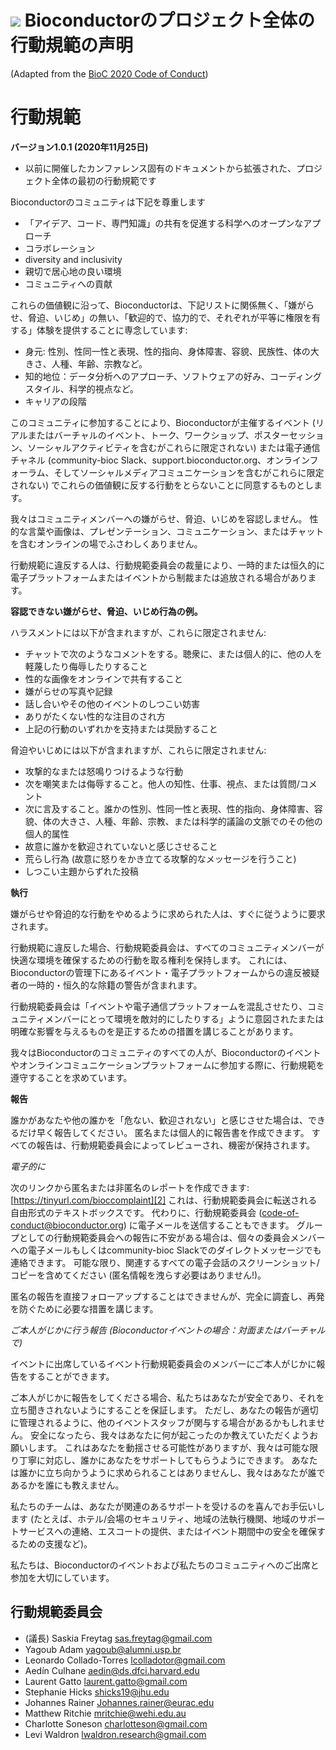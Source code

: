 # ![](/images/icons/magnifier.gif) Bioconductorのプロジェクト全体の行動規範の声明

(Adapted from the [BioC 2020 Code of Conduct][1])

# 行動規範

**バージョン1.0.1 (2020年11月25日)**

* 以前に開催したカンファレンス固有のドキュメントから拡張された、プロジェクト全体の最初の行動規範です


Bioconductorのコミュニティは下記を尊重します

* 「アイデア、コード、専門知識」の共有を促進する科学へのオープンなアプローチ
* コラボレーション
* diversity and inclusivity
* 親切で居心地の良い環境
* コミュニティへの貢献

これらの価値観に沿って、Bioconductorは、下記リストに関係無く、「嫌がらせ、脅迫、いじめ」の無い、「歓迎的で、協力的で、それぞれが平等に権限を有する」体験を提供することに専念しています:

* 身元: 性別、性同一性と表現、性的指向、身体障害、容貌、民族性、体の大きさ、人種、年齢、宗教など。
* 知的地位：データ分析へのアプローチ、ソフトウェアの好み、コーディングスタイル、科学的視点など。
* キャリアの段階

このコミュニティに参加することにより、Bioconductorが主催するイベント (リアルまたはバーチャルのイベント、トーク、ワークショップ、ポスターセッション、ソーシャルアクティビティを含むがこれらに限定されない) または電子通信チャネル (community-bioc Slack、support.bioconductor.org、オンラインフォーラム、そしてソーシャルメディアコミュニケーションを含むがこれらに限定されない) でこれらの価値観に反する行動をとらないことに同意するものとします。

我々はコミュニティメンバーへの嫌がらせ、脅迫、いじめを容認しません。 性的な言葉や画像は、プレゼンテーション、コミュニケーション、またはチャットを含むオンラインの場でふさわしくありません。

行動規範に違反する人は、行動規範委員会の裁量により、一時的または恒久的に電子プラットフォームまたはイベントから制裁または追放される場合があります。

**容認できない嫌がらせ、脅迫、いじめ行為の例。**

ハラスメントには以下が含まれますが、これらに限定されません:

* チャットで次のようなコメントをする。聴衆に、または個人的に、他の人を軽蔑したり侮辱したりすること
* 性的な画像をオンラインで共有すること
* 嫌がらせの写真や記録
* 話し合いやその他のイベントのしつこい妨害
* ありがたくない性的な注目のされ方
* 上記の行動のいずれかを支持または奨励すること

脅迫やいじめには以下が含まれますが、これらに限定されません:

* 攻撃的なまたは怒鳴りつけるような行動
* 次を嘲笑または侮辱すること。他人の知性、仕事、視点、または質問/コメント
* 次に言及すること。誰かの性別、性同一性と表現、性的指向、身体障害、容貌、体の大きさ、人種、年齢、宗教、または科学的議論の文脈でのその他の個人的属性
* 故意に誰かを歓迎されていないと感じさせること
* 荒らし行為 (故意に怒りをかき立てる攻撃的なメッセージを行うこと)
* しつこい主題からずれた投稿


**執行**

嫌がらせや脅迫的な行動をやめるように求められた人は、すぐに従うように要求されます。

行動規範に違反した場合、行動規範委員会は、すべてのコミュニティメンバーが快適な環境を確保するための行動を取る権利を保持します。 これには、Bioconductorの管理下にあるイベント・電子プラットフォームからの違反被疑者の一時的・恒久的な除籍の警告が含まれます。

行動規範委員会は「イベントや電子通信プラットフォームを混乱させたり、コミュニティメンバーにとって環境を敵対的にしたりする」ように意図されたまたは明確な影響を与えるものを是正するための措置を講じることがあります。

我々はBioconductorのコミュニティのすべての人が、Bioconductorのイベントやオンラインコミュニケーションプラットフォームに参加する際に、行動規範を遵守することを求めています。

**報告**

誰かがあなたや他の誰かを「危ない、歓迎されない」と感じさせた場合は、できるだけ早く報告してください。 匿名または個人的に報告書を作成できます。 すべての報告は、行動規範委員会によってレビューされ、機密が保持されます。

_電子的に_

次のリンクから匿名または非匿名のレポートを作成できます: [https://tinyurl.com/bioccomplaint][2] これは、行動規範委員会に転送される自由形式のテキストボックスです。 代わりに、行動規範委員会 (code-of-conduct@bioconductor.org) に電子メールを送信することもできます。 グループとしての行動規範委員会への報告に不安がある場合は、個々の委員会メンバーへの電子メールもしくはcommunity-bioc Slackでのダイレクトメッセージでも連絡できます。 可能な限り、関連するすべての電子会話のスクリーンショット/コピーを含めてください (匿名情報を洩らす必要はありません!)。

匿名の報告を直接フォローアップすることはできませんが、完全に調査し、再発を防ぐために必要な措置を講じます。

_ご本人がじかに行う報告 (Bioconductorイベントの場合：対面またはバーチャルで)_

イベントに出席しているイベント行動規範委員会のメンバーにご本人がじかに報告をすることができます。

ご本人がじかに報告をしてくださる場合、私たちはあなたが安全であり、それを立ち聞きされないようにすることを保証します。 ただし、あなたの報告が適切に管理されるように、他のイベントスタッフが関与する場合があるかもしれません。 安全になったら、我々はあなたに何が起こったのか教えていただくようお願いします。 これはあなたを動揺させる可能性がありますが、我々は可能な限り丁寧に対応し、誰かにあなたをサポートしてもらうようにできます。 あなたは誰かに立ち向かうように求められることはありませんし、我々はあなたが誰であるかを誰にも教えません。

私たちのチームは、あなたが関連のあるサポートを受けるのを喜んでお手伝いします (たとえば、ホテル/会場のセキュリティ、地域の法執行機関、地域のサポートサービスへの連絡、エスコートの提供、またはイベント期間中の安全を確保するための支援など)。

私たちは、Bioconductorのイベントおよび私たちのコミュニティへのご出席と参加を大切にしています。


## 行動規範委員会

* (議長) Saskia Freytag sas.freytag@gmail.com
* Yagoub Adam yagoub@alumni.usp.br
* Leonardo Collado-Torres lcolladotor@gmail.com
* Aedín Culhane aedin@ds.dfci.harvard.edu
* Laurent Gatto laurent.gatto@gmail.com
* Stephanie Hicks shicks19@jhu.edu
* Johannes Rainer Johannes.rainer@eurac.edu
* Matthew Ritchie mritchie@wehi.edu.au
* Charlotte Soneson charlotteson@gmail.com
* Levi Waldron lwaldron.research@gmail.com

[1]: https://bioc2020.bioconductor.org/code_of_conduct
[2]: https://tinyurl.com/bioccomplaint